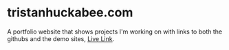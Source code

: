 # tristanhuckabee.com
A portfolio website that shows projects I'm working on with links to both the githubs and the demo sites, [Live Link](https://tristanhuckabee-work.github.io/).

